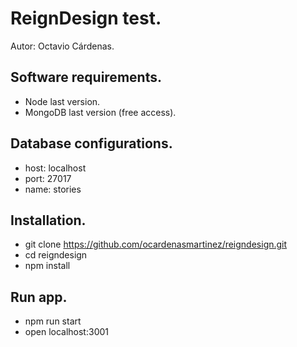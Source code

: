 # ReignDesign test.
Autor: Octavio Cárdenas.

## Software requirements. 

* Node last version.
* MongoDB last version (free access).

## Database configurations.

* host: localhost
* port: 27017
* name: stories

## Installation.

* git clone https://github.com/ocardenasmartinez/reigndesign.git
* cd reigndesign
* npm install

## Run app.

* npm run start
* open localhost:3001